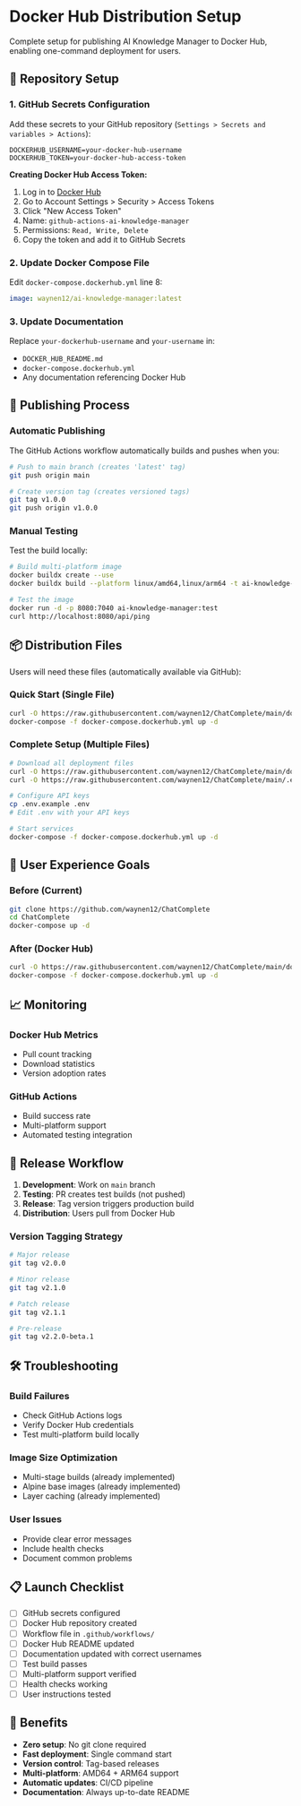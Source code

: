 # Docker Hub Distribution Setup

Complete setup for publishing AI Knowledge Manager to Docker Hub, enabling one-command deployment for users.

## 🔧 Repository Setup

### 1. GitHub Secrets Configuration

Add these secrets to your GitHub repository (`Settings > Secrets and variables > Actions`):

```
DOCKERHUB_USERNAME=your-docker-hub-username
DOCKERHUB_TOKEN=your-docker-hub-access-token
```

**Creating Docker Hub Access Token:**
1. Log in to [Docker Hub](https://hub.docker.com/)
2. Go to Account Settings > Security > Access Tokens
3. Click "New Access Token"
4. Name: `github-actions-ai-knowledge-manager`
5. Permissions: `Read, Write, Delete`
6. Copy the token and add it to GitHub Secrets

### 2. Update Docker Compose File

Edit `docker-compose.dockerhub.yml` line 8:
```yaml
image: waynen12/ai-knowledge-manager:latest
```

### 3. Update Documentation

Replace `your-dockerhub-username` and `your-username` in:
- `DOCKER_HUB_README.md`
- `docker-compose.dockerhub.yml` 
- Any documentation referencing Docker Hub

## 🚀 Publishing Process

### Automatic Publishing

The GitHub Actions workflow automatically builds and pushes when you:

```bash
# Push to main branch (creates 'latest' tag)
git push origin main

# Create version tag (creates versioned tags)
git tag v1.0.0
git push origin v1.0.0
```

### Manual Testing

Test the build locally:
```bash
# Build multi-platform image
docker buildx create --use
docker buildx build --platform linux/amd64,linux/arm64 -t ai-knowledge-manager:test .

# Test the image
docker run -d -p 8080:7040 ai-knowledge-manager:test
curl http://localhost:8080/api/ping
```

## 📦 Distribution Files

Users will need these files (automatically available via GitHub):

### Quick Start (Single File)
```bash
curl -O https://raw.githubusercontent.com/waynen12/ChatComplete/main/docker-compose.dockerhub.yml
docker-compose -f docker-compose.dockerhub.yml up -d
```

### Complete Setup (Multiple Files)
```bash
# Download all deployment files
curl -O https://raw.githubusercontent.com/waynen12/ChatComplete/main/docker-compose.dockerhub.yml
curl -O https://raw.githubusercontent.com/waynen12/ChatComplete/main/.env.example

# Configure API keys
cp .env.example .env
# Edit .env with your API keys

# Start services
docker-compose -f docker-compose.dockerhub.yml up -d
```

## 🎯 User Experience Goals

### Before (Current)
```bash
git clone https://github.com/waynen12/ChatComplete
cd ChatComplete
docker-compose up -d
```

### After (Docker Hub)
```bash
curl -O https://raw.githubusercontent.com/waynen12/ChatComplete/main/docker-compose.dockerhub.yml
docker-compose -f docker-compose.dockerhub.yml up -d
```

## 📈 Monitoring

### Docker Hub Metrics
- Pull count tracking
- Download statistics
- Version adoption rates

### GitHub Actions
- Build success rate
- Multi-platform support
- Automated testing integration

## 🔄 Release Workflow

1. **Development**: Work on `main` branch
2. **Testing**: PR creates test builds (not pushed)
3. **Release**: Tag version triggers production build
4. **Distribution**: Users pull from Docker Hub

### Version Tagging Strategy
```bash
# Major release
git tag v2.0.0

# Minor release  
git tag v2.1.0

# Patch release
git tag v2.1.1

# Pre-release
git tag v2.2.0-beta.1
```

## 🛠️ Troubleshooting

### Build Failures
- Check GitHub Actions logs
- Verify Docker Hub credentials
- Test multi-platform build locally

### Image Size Optimization
- Multi-stage builds (already implemented)
- Alpine base images (already implemented)
- Layer caching (already implemented)

### User Issues
- Provide clear error messages
- Include health checks
- Document common problems

## 📋 Launch Checklist

- [ ] GitHub secrets configured
- [ ] Docker Hub repository created
- [ ] Workflow file in `.github/workflows/`
- [ ] Docker Hub README updated
- [ ] Documentation updated with correct usernames
- [ ] Test build passes
- [ ] Multi-platform support verified
- [ ] Health checks working
- [ ] User instructions tested

## 🌟 Benefits

- **Zero setup**: No git clone required
- **Fast deployment**: Single command start
- **Version control**: Tag-based releases
- **Multi-platform**: AMD64 + ARM64 support
- **Automatic updates**: CI/CD pipeline
- **Documentation**: Always up-to-date README